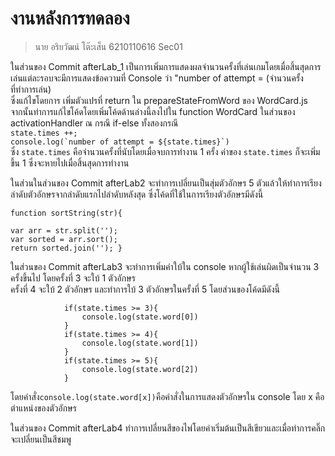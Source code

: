 # งานหลังการทดลอง

> นาย อริยวัฒน์ โต๊ะเส็น
> 6210110616 Sec01

ในส่วนของ Commit afterLab_1 เป็นการเพิ่มการแสดงผลจำนวนครั้งที่เล่นเกมโดยเมื่อสิ้นสุดการเล่นแต่ละรอบจะมีการแสดงข้อความที่ Console ว่า "number of attempt = (จำนวนครั้งที่ทำการเล่น)  
ซึ่งแก้ไขโดยการ เพิ่มตัวแปรที่ return ใน prepareStateFromWord ของ WordCard.js  
จากนั้นทำการแก้ไขโค้ดโดยเพิ่มโค้ดด้านล่างนี้ลงไปใน function WordCard ในส่วนของ activationHandler ณ กรณี if-else ทั้งสองกรณี  
``state.times ++;``   
 ``console.log(`number of attempt = ${state.times}`)``  
 ซึ่ง `state.times` คือจำนวนครั้งที่นับโดยเมื่อจบการทำงาน 1 ครั้ง ค่าของ `state.times` ก็จะเพิ่มขึ้น 1 ซึ่งจะหายไปเมื่อสิ้นสุดการทำงาน

ในส่วนในส่วนของ Commit afterLab2 จะทำการเปลี่ยนเป็นสุ่มตัวอักษร 5 ตัวแล้วให้ทำการเรียงลำดับตัวอักษรจากลำดับแรกไปลำดับหลังสุด
ซึ่งโค้ดที่ใช้ในการเรียงตัวอักษรมีดังนี้

``function sortString(str){``

    var arr = str.split('');
    var sorted = arr.sort();
    return sorted.join(''); }   
 
ในส่วนของ Commit afterLab3 จะทำการเพิ่มคำใบ้ใน console หากผู้ใช้เล่นผิดเป็นจำนวน 3 ครั้งขึ้นไป โดยครั้งที่ 3 จะใบ้ 1 ตัวอักษร  
ครั้งที่ 4 จะใบ้ 2 ตัวอักษร และทำการใบ้ 3 ตัวอักษรในครั้งที่ 5 โดยส่วนของโค้ดมีดังนี้

                if(state.times >= 3){
                    console.log(state.word[0])
                }
                if(state.times >= 4){
                    console.log(state.word[1])
                }
                if(state.times >= 5){
                    console.log(state.word[2])
                }

โดยคำสั่ง``console.log(state.word[x])``คือคำสั่งในการแสดงตัวอักษรใน console โดย x คือตำแหน่งของตัวอักษร
    
ในส่วนของ Commit afterLab4 ทำการเปลี่ยนสีของไพ่โดยค่าเริ่มต้นเป็นสีเขียวและเมื่อทำการคลิ๊กจะเปลี่ยนเป็นสีชมพู

